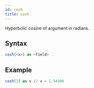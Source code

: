 ```yaml
---
id: cosh
title: cosh
---
```




Hyperbolic cosine of argument in radians.

## Syntax

```sql
cosh(<x>) as <field>
```

## Example

```sql
cosh(1) as v // v = 1.54308
```
